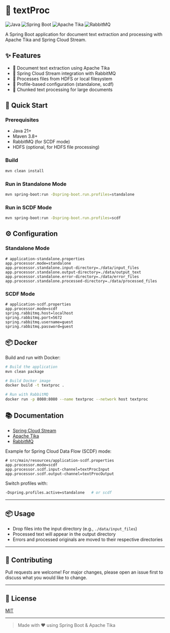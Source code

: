 # 📝 textProc

![Java](https://img.shields.io/badge/Java-21-blue?logo=java)
![Spring Boot](https://img.shields.io/badge/Spring_Boot-3.4.5-brightgreen?logo=springboot)
![Apache Tika](https://img.shields.io/badge/Apache_Tika-2.9.2-yellow?logo=apache)
![RabbitMQ](https://img.shields.io/badge/RabbitMQ-3.12.0-orange?logo=rabbitmq)

A Spring Boot application for document text extraction and processing with Apache Tika and Spring Cloud Stream.

## ✨ Features

- 📄 Document text extraction using Apache Tika
- 🔄 Spring Cloud Stream integration with RabbitMQ
- 📂 Processes files from HDFS or local filesystem
- 🚀 Profile-based configuration (standalone, scdf)
- 📝 Chunked text processing for large documents

## 🚀 Quick Start

### Prerequisites
- Java 21+
- Maven 3.8+
- RabbitMQ (for SCDF mode)
- HDFS (optional, for HDFS file processing)

### Build
```sh
mvn clean install
```

### Run in Standalone Mode
```sh
mvn spring-boot:run -Dspring-boot.run.profiles=standalone
```

### Run in SCDF Mode
```sh
mvn spring-boot:run -Dspring-boot.run.profiles=scdf
```

## ⚙️ Configuration

### Standalone Mode
```properties
# application-standalone.properties
app.processor.mode=standalone
app.processor.standalone.input-directory=./data/input_files
app.processor.standalone.output-directory=./data/output_text
app.processor.standalone.error-directory=./data/error_files
app.processor.standalone.processed-directory=./data/processed_files
```

### SCDF Mode
```properties
# application-scdf.properties
app.processor.mode=scdf
spring.rabbitmq.host=localhost
spring.rabbitmq.port=5672
spring.rabbitmq.username=guest
spring.rabbitmq.password=guest
```

## 📦 Docker

Build and run with Docker:

```sh
# Build the application
mvn clean package

# Build Docker image
docker build -t textproc .

# Run with RabbitMQ
docker run -p 8080:8080 --name textproc --network host textproc
```

## 📚 Documentation

- [Spring Cloud Stream](https://spring.io/projects/spring-cloud-stream)
- [Apache Tika](https://tika.apache.org/)
- [RabbitMQ](https://www.rabbitmq.com/)

Example for Spring Cloud Data Flow (SCDF) mode:

```properties
# src/main/resources/application-scdf.properties
app.processor.mode=scdf
app.processor.scdf.input-channel=textProcInput
app.processor.scdf.output-channel=textProcOutput
```

Switch profiles with:
```sh
-Dspring.profiles.active=standalone   # or scdf
```

---

## 📦 Usage
- Drop files into the input directory (e.g., `./data/input_files`)
- Processed text will appear in the output directory
- Errors and processed originals are moved to their respective directories

---

## 🤝 Contributing
Pull requests are welcome! For major changes, please open an issue first to discuss what you would like to change.

---

## 📝 License
[MIT](LICENSE)

---

> Made with ❤️ using Spring Boot & Apache Tika

